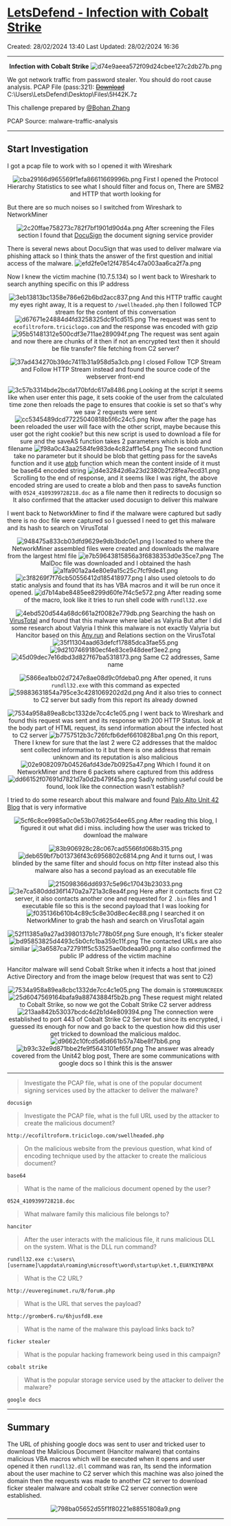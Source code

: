 # [LetsDefend - Infection with Cobalt Strike](https://app.letsdefend.io/challenge/infection-cobalt-strike)
Created: 28/02/2024 13:40
Last Updated: 28/02/2024 16:36
* * *
<div align=center>

**Infection with Cobalt Strike**
![d74e9aeea572f09d24cbee127c2db27b.png](/resources/d74e9aeea572f09d24cbee127c2db27b.png)
</div>

We got network traffic from password stealer. You should do root cause analysis.
PCAP File (pass:321): [~~Download~~](https://files-ld.s3.us-east-2.amazonaws.com/5H42K.zip) C:\Users\LetsDefend\Desktop\Files\5H42K.7z

This challenge prepared by [@Bohan Zhang](https://www.linkedin.com/in/bohan-zhang-078751137/)

PCAP Source: malware-traffic-analysis
* * *
## Start Investigation
I got a pcap file to work with so I opened it with Wireshark
<div align=center>

![cba29166d965569f1efa86611669996b.png](/resources/cba29166d965569f1efa86611669996b.png)
First I opened the Protocol Hierarchy Statistics to see what I should filter and focus on, There are SMB2 and HTTP that worth looking for 
</div>
But there are so much noises so I switched from Wireshark to NetworkMiner
<div align=center>

![2c20ffae758273c782f7bf1901d90d4a.png](/resources/2c20ffae758273c782f7bf1901d90d4a.png)
After screening the Files section I found that [DocuSign](https://www.docusign.com/) the document signing service provider
</div>

There is several news about DocuSign that was used to deliver malware via phishing attack so I think thats the answer of the first question and initial access of the malware.
![efd2fe0e12f47854c47a003aa6ca2f7a.png](/resources/efd2fe0e12f47854c47a003aa6ca2f7a.png)

Now I knew the victim machine (10.7.5.134) so I went back to Wireshark to search anything specific on this IP address
<div align=center>

![3eb13813bc1358e786e62b6bd2acc837.png](/resources/3eb13813bc1358e786e62b6bd2acc837.png)
And this HTTP traffic caught my eyes right away, It is a request to `/swellheaded.php` then I followed TCP stream for the content of this conversation
![d67671e24884d4fd3258325dc91cd515.png](/resources/d67671e24884d4fd3258325dc91cd515.png)
The request was sent to `ecofiltroform.triciclogo.com` and the response was encoded with gzip
![95b51481312e500cdf3e711ae289094f.png](/resources/95b51481312e500cdf3e711ae289094f.png)
The request was sent again and now there are chunks of it then if not an encrypted text then it should be file transfer? file fetching from C2 server?


![37ad434270b39dc7411b31a958d5a3cb.png](/resources/37ad434270b39dc7411b31a958d5a3cb.png)
I closed Follow TCP Stream and Follow HTTP Stream instead and found the source code of the webserver front-end


![3c57b3314bde2bcda170bfdc617a8486.png](/resources/3c57b3314bde2bcda170bfdc617a8486.png)
Looking at the script it seems like when user enter this page, it sets cookie of the user from the calculated time zone then reloads the page to ensures that cookie is set so that's why we saw 2 requests were sent 
![cc5345489dcd77225040818b5f6c24c5.png](/resources/cc5345489dcd77225040818b5f6c24c5.png)
Now after the page has been reloaded the user will face with the other script, maybe because this user got the right cookie? but this new script is used to download a file for sure and the saveAS function takes 2 parameters which is blob and filename ![f98a0c43aa2584fe983de4c82aff1e54.png](/resources/f98a0c43aa2584fe983de4c82aff1e54.png)
The second function take no parameter but it should be blob that getting pass for the saveAs function and it use [atob](https://developer.mozilla.org/en-US/docs/Web/API/atob) function which mean the content inside of it must be base64 encoded string
![d4e32842d6a23d2380b2f28fea7ecd31.png](/resources/d4e32842d6a23d2380b2f28fea7ecd31.png)
Scrolling to the end of response, and it seems like I was right, the above encoded string are used to create a blob and then pass to saveAs function with `0524_4109399728218.doc` as a file name then it redirects to docusign so It also confirmed that the attacker used docusign to deliver this malware
</div>

I went back to NetworkMiner to find if the malware were captured but sadly there is no doc file were captured so I guessed I need to get this malware and its hash to search on VirusTotal
<div align=center>

![948475a833cb03dfd9629e9db3bdc0e1.png](/resources/948475a833cb03dfd9629e9db3bdc0e1.png)
I located to where the NetworkMiner assembled files were created and downloads the malware from the largest html file
![e7b59643815856a3f6838353d0e35ce7.png](/resources/e7b59643815856a3f6838353d0e35ce7.png)
The MalDoc file was downloaded and I obtained the hash
![a1fa901a2a4e80e9a15c25c7fcf9de41.png](/resources/a1fa901a2a4e80e9a15c25c7fcf9de41.png)
![c3f8269f7f76cb50556412d185418977.png](/resources/c3f8269f7f76cb50556412d185418977.png)
I also used oletools to do static analysis and found that its has VBA macros and it will be run once it opened.
![d7b14abe8485ee8299d60fe7f4c5e572.png](/resources/d7b14abe8485ee8299d60fe7f4c5e572.png)
After reading some of the macro, look like it tries to run shell code with `rundll32.exe`

![4ebd520d544a68dc661a2f0082e779db.png](/resources/4ebd520d544a68dc661a2f0082e779db.png)
Searching the hash on [VirusTotal](https://www.virustotal.com/gui/file/0b22278ddb598d63f07eb983bcf307e0852cd3005c5bc15d4a4f26455562c8ec) and found that this malware where label as Valyria But after I did some research about Valyria I think this malware is not exactly Valyria but Hancitor based on this [Any.run](https://any.run/malware-trends/hancitor) and Relations section on the VirusTotal
![35f11304aad63defcf17885dca3fae55.png](/resources/35f11304aad63defcf17885dca3fae55.png)
![9d2107469180ecf4e83ce948deef3ee2.png](/resources/9d2107469180ecf4e83ce948deef3ee2.png)
![45d09dec7e16dbd3d827f67ba5318173.png](/resources/45d09dec7e16dbd3d827f67ba5318173.png)
Same C2 addresses, Same name

![5866ea1bb02d7247e8ae08d9c0fdeba0.png](/resources/5866ea1bb02d7247e8ae08d9c0fdeba0.png)
After opened, it runs `rundll32.exe` with this command as expected
![59883631854a795ce3c4281069202d2d.png](/resources/59883631854a795ce3c4281069202d2d.png)
And it also tries to connect to C2 server but sadly from this report its already downed

![7534a958a89ea8cbc1332de7cc4c1e05.png](/resources/7534a958a89ea8cbc1332de7cc4c1e05.png)
I went back to Wireshark and found this request was sent and its response with 200 HTTP Status. look at the body part of HTML request, its send information about the infected host to C2 server 
![b7757512b3c726fcfb6def6610828ba1.png](/resources/b7757512b3c726fcfb6def6610828ba1.png)
On this report, There I knew for sure that the last 2 were C2 addresses that the maldoc sent collected information to it but there is one address that remain unknown and its reputation is also malicious 
![02e9082097b04526afd43de7b0925a47.png](/resources/02e9082097b04526afd43de7b0925a47.png)
Which I found it on NetworkMiner and there 6 packets where captured from this address
![dd66152f07691d7821d7a0d2b479f45a.png](/resources/dd66152f07691d7821d7a0d2b479f45a.png)
Sadly nothing useful could be found, look like the connection wasn't establish?
</div>

I tried to do some research about this malware and found [Palo Alto Unit 42 Blog](https://unit42.paloaltonetworks.com/hancitor-infections-cobalt-strike/) that is very informative 
<div align=center>

![5cf6c8ce9985a0c0e53b07d625d4ee65.png](/resources/5cf6c8ce9985a0c0e53b07d625d4ee65.png)
After reading this blog, I figured it out what did i miss. including how the user was tricked to download the malware

![83b906928c28c067cad5566fd068b315.png](/resources/83b906928c28c067cad5566fd068b315.png)
![deb659bf7b013736f43c6956802c6814.png](/resources/deb659bf7b013736f43c6956802c6814.png)
And it turns out, I was blinded by the same filter and should focus on http filter instead also this malware also has a second payload as an executable file

![215098366dd6937c5e96c17043b23033.png](/resources/215098366dd6937c5e96c17043b23033.png)
![3e7ca580ddd36f1470a2a721a3c8ea4f.png](/resources/3e7ca580ddd36f1470a2a721a3c8ea4f.png)
Here after it contacts first C2 server, it also contacts another one and requested for 2 `.bin` files and 1 executable file so this is the second payload that I was looking for
![f035136b610b4c89c5c8e30d8ec4ec88.png](/resources/f035136b610b4c89c5c8e30d8ec4ec88.png)
I searched it on NetworkMiner to grab the hash and search on VirusTotal again

![52f11385a9a27ad3980137b1c778b05f.png](/resources/52f11385a9a27ad3980137b1c778b05f.png)
Sure enough, It's ficker stealer
![bd95853825d4493c5b0cfc1ba359c11f.png](/resources/bd95853825d4493c5b0cfc1ba359c11f.png)
The contacted URLs are also similiar 
![3a6587ca72791ff5c53525ae0bdeaa90.png](/resources/3a6587ca72791ff5c53525ae0bdeaa90.png)
it also confirmed the public IP address of the victim machine 
</div>

Hancitor malware will send Cobalt Strike when it infects a host that joined Active Directory and from the image below (request that was sent to C2)
<div align=center>

![7534a958a89ea8cbc1332de7cc4c1e05.png](/resources/7534a958a89ea8cbc1332de7cc4c1e05.png)
The domain is `STORMRUNCREEK`
![25d6047569164bafa9a88743884f5b2b.png](/resources/25d6047569164bafa9a88743884f5b2b.png)
These request might related to Cobalt Strike, so now we got the Cobalt Strike C2 server address
![213aa842b53037bcdc4d2b1d4e809394.png](/resources/213aa842b53037bcdc4d2b1d4e809394.png)
The connection were established to port 443 of Cobalt Strike C2 Server but since its encrypted, i guessed its enough for now and go back to the question how did this user get tricked to download the malicious maldoc.
![d9662c10fcd5d6d661b57a74be8f7bb6.png](/resources/d9662c10fcd5d6d661b57a74be8f7bb6.png)
![b93c32e9d871bbe2fe9f5643101ef65f.png](/resources/b93c32e9d871bbe2fe9f5643101ef65f.png)
The answer was already covered from the Unit42 blog post, There are some communications with google docs so I think this is the answer
</div>


* * *
> Investigate the PCAP file, what is one of the popular document signing services used by the attacker to deliver the malware?
```
docusign
```

> Investigate the PCAP file, what is the full URL used by the attacker to create the malicious document?
```
http://ecofiltroform.triciclogo.com/swellheaded.php
```

> On the malicious website from the previous question, what kind of encoding technique used by the attacker to create the malicious document?
```
base64
```

> What is the name of the malicious document opened by the user?
```
0524_4109399728218.doc
```

> What malware family this malicious file belongs to?
```
hancitor
```

> After the user interacts with the malicious file, it runs malicious DLL on the system. What is the DLL run command?
```
rundll32.exe c:\users\[username]\appdata\roaming\microsoft\word\startup\ket.t,EUAYKIYBPAX
```

> What is the C2 URL?
```
http://euvereginumet.ru/8/forum.php
```

> What is the URL that serves the payload?
```
http://gromber6.ru/6hjusfd8.exe
```

> What is the name of the malware this payload links back to?
```
ficker stealer
```

> What is the popular hacking framework being used in this campaign?
```
cobalt strike
```

> What is the popular storage service used by the attacker to deliver the malware?
```
google docs
```

* * *
## Summary
The URL of phishing google docs was sent to user and tricked user to download the Malicious Document (Hancitor malware) that contains malicious VBA macros which will be executed when it opens and user opened it then `rundll32.dll` command was ran, Its send the information about the user machine to C2 server which this machine was also joined the domain then the requests was made to another C2 server to download ficker stealer malware and cobalt strike C2 server connection were established.

<div align=center>

![798ba05652d55f1f80221e88551808a9.png](/resources/798ba05652d55f1f80221e88551808a9.png)
</div>

* * *
